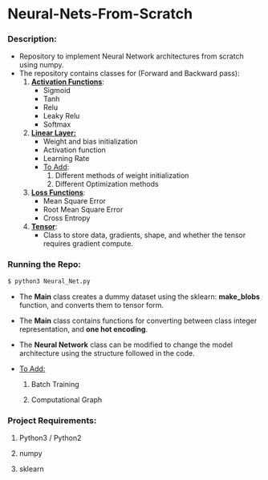 # Neural-Nets-From-Scratch



### **Description:**

* Repository to implement Neural Network architectures from scratch using numpy.
* The repository contains classes for (Forward and Backward pass):
  1. **<u>Activation Functions</u>**: 
     * Sigmoid
     * Tanh
     * Relu
     * Leaky Relu
     * Softmax
  2. **<u>Linear Layer:</u>**
     * Weight and bias initialization
     * Activation function
     * Learning Rate
     * <u>To Add</u>:
       1. Different methods of weight initialization
       2. Different Optimization methods
  3. <u>**Loss Functions**</u>:
     * Mean Square Error
     * Root Mean Square Error
     * Cross Entropy
  4. <u>**Tensor**</u>:
     * Class to store data, gradients, shape, and whether the tensor requires gradient compute. 



### **Running the Repo:**

```bash
$ python3 Neural_Net.py
```

* The **Main** class creates a dummy dataset using the sklearn: **make_blobs** function, and converts them to tensor form. 

* The **Main** class contains functions for converting between class integer representation, and **one hot encoding**.

* The **Neural Network** class can be modified to change the model architecture using the structure followed in the code.

* <u>To Add:</u>

  1. Batch Training

  2. Computational Graph 

     

### **Project Requirements**:

1) Python3 / Python2

2) numpy

3) sklearn



